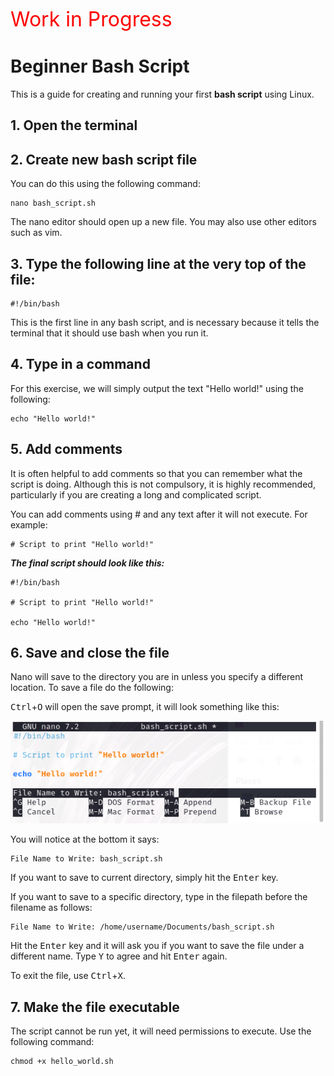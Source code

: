 <span style="color:red; font-size:32px">Work in Progress</span>

# Beginner Bash Script

This is a guide for creating and running your first **bash script** using Linux.

## 1. Open the terminal

## 2. Create new bash script file

You can do this using the following command:

    nano bash_script.sh

The nano editor should open up a new file. You may also use other editors such as vim.

## 3. Type the following line at the very top of the file:

    #!/bin/bash

This is the first line in any bash script, and is necessary because it tells the terminal that it should use bash when you run it.

## 4. Type in a command

For this exercise, we will simply output the text "Hello world!" using the following:

    echo "Hello world!"

## 5. Add comments

It is often helpful to add comments so that you can remember what the script is doing. Although this is not compulsory, it is highly recommended, particularly if you are creating a long and complicated script.

You can add comments using # and any text after it will not execute. For example:

    # Script to print "Hello world!"

**_The final script should look like this:_**

    #!/bin/bash

    # Script to print "Hello world!"

    echo "Hello world!"

## 6. Save and close the file

Nano will save to the directory you are in unless you specify a different location. To save a file do the following:

<kbd>Ctrl</kbd>+<kbd>O</kbd> will open the save prompt, it will look something like this:

![alt text](image.png)

You will notice at the bottom it says:

    File Name to Write: bash_script.sh

If you want to save to current directory, simply hit the <kbd>Enter</kbd> key.

If you want to save to a specific directory, type in the filepath before the filename as follows:

    File Name to Write: /home/username/Documents/bash_script.sh

Hit the <kbd>Enter</kbd> key and it will ask you if you want to save the file under a different name. Type <kbd>Y</kbd> to agree and hit <kbd>Enter</kbd> again.

To exit the file, use <kbd>Ctrl</kbd>+<kbd>X</kbd>.

## 7. Make the file executable

The script cannot be run yet, it will need permissions to execute. Use the following command:

    chmod +x hello_world.sh
